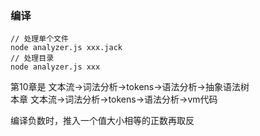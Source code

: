 ### 编译
```
// 处理单个文件
node analyzer.js xxx.jack
// 处理目录
node analyzer.js xxx
```
第10章是 文本流->词法分析->tokens->语法分析->抽象语法树<br>
本章 文本流->词法分析->tokens->语法分析->vm代码

编译负数时，推入一个值大小相等的正数再取反
